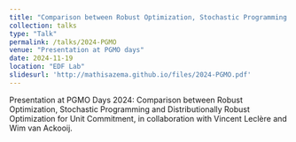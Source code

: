 ```yaml
---
title: "Comparison between Robust Optimization, Stochastic Programming and Distributionally Robust Optimization for Unit Commitment"
collection: talks
type: "Talk"
permalink: /talks/2024-PGMO
venue: "Presentation at PGMO days"
date: 2024-11-19
location: "EDF Lab"
slidesurl: 'http://mathisazema.github.io/files/2024-PGMO.pdf'
---
```

Presentation at PGMO Days 2024: Comparison between Robust Optimization, Stochastic Programming and Distributionally Robust Optimization for Unit Commitment, in collaboration with Vincent Leclère and Wim van Ackooij.